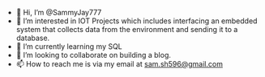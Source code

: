 - 👋 Hi, I’m @SammyJay777
- 👀 I’m interested in IOT Projects which includes interfacing an embedded system that collects data from the environment and sending it to a database. 
- 🌱 I’m currently learning my SQL
- 💞️ I’m looking to collaborate on building a blog. 
- 📫 How to reach me is via my email at sam.sh596@gmail.com

<!---
SammyJay777/SammyJay777 is a ✨ special ✨ repository because its `README.md` (this file) appears on your GitHub profile.
You can click the Preview link to take a look at your changes.
--->
